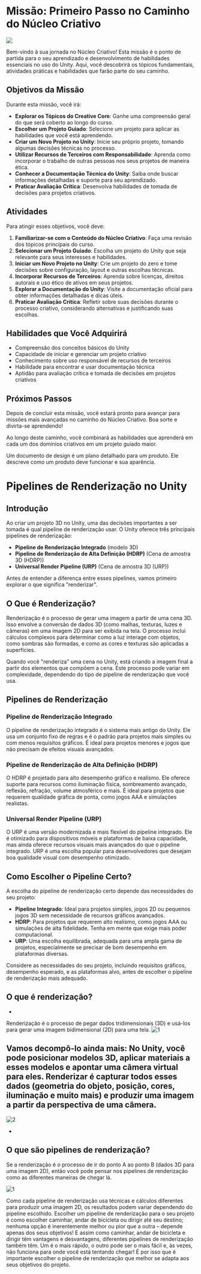 # Missão: Primeiro Passo no Caminho do Núcleo Criativo

![](https://github.com/Robotgames-false/Unity-Learn-ajustes380/blob/main/Anota%C3%A7%C3%A3o%202024-05-04%20062821.png)

Bem-vindo à sua jornada no Núcleo Criativo! Esta missão é o ponto de partida para o seu aprendizado e desenvolvimento de habilidades essenciais no uso do Unity. Aqui, você descobrirá os tópicos fundamentais, atividades práticas e habilidades que farão parte do seu caminho.

## Objetivos da Missão
Durante esta missão, você irá:
- **Explorar os Tópicos do Creative Core**: Ganhe uma compreensão geral do que será coberto ao longo do curso.
- **Escolher um Projeto Guiado**: Selecione um projeto para aplicar as habilidades que você está aprendendo.
- **Criar um Novo Projeto no Unity**: Inicie seu próprio projeto, tomando algumas decisões técnicas no processo.
- **Utilizar Recursos de Terceiros com Responsabilidade**: Aprenda como incorporar o trabalho de outras pessoas nos seus projetos de maneira ética.
- **Conhecer a Documentação Técnica do Unity**: Saiba onde buscar informações detalhadas e suporte para seu aprendizado.
- **Praticar Avaliação Crítica**: Desenvolva habilidades de tomada de decisões para projetos criativos.

## Atividades
Para atingir esses objetivos, você deve:
1. **Familiarizar-se com o Conteúdo do Núcleo Criativo**: Faça uma revisão dos tópicos principais do curso.
2. **Selecionar um Projeto Guiado**: Escolha um projeto do Unity que seja relevante para seus interesses e habilidades.
3. **Iniciar um Novo Projeto no Unity**: Crie um projeto do zero e tome decisões sobre configuração, layout e outras escolhas técnicas.
4. **Incorporar Recursos de Terceiros**: Aprenda sobre licenças, direitos autorais e uso ético de ativos em seus projetos.
5. **Explorar a Documentação do Unity**: Visite a documentação oficial para obter informações detalhadas e dicas úteis.
6. **Praticar Avaliação Crítica**: Refletir sobre suas decisões durante o processo criativo, considerando alternativas e justificando suas escolhas.

## Habilidades que Você Adquirirá
- Compreensão dos conceitos básicos do Unity
- Capacidade de iniciar e gerenciar um projeto criativo
- Conhecimento sobre uso responsável de recursos de terceiros
- Habilidade para encontrar e usar documentação técnica
- Aptidão para avaliação crítica e tomada de decisões em projetos criativos

## Próximos Passos
Depois de concluir esta missão, você estará pronto para avançar para missões mais avançadas no caminho do Núcleo Criativo. Boa sorte e divirta-se aprendendo!

Ao longo deste caminho, você combinará as habilidades que aprenderá em cada um dos domínios criativos em um projeto guiado maior.

Um documento de design é um plano detalhado para um produto. Ele descreve como um produto deve funcionar e sua aparência.

# Pipelines de Renderização no Unity

## Introdução
Ao criar um projeto 3D no Unity, uma das decisões importantes a ser tomada é qual pipeline de renderização usar. O Unity oferece três principais pipelines de renderização: 
- **Pipeline de Renderização Integrado** (modelo 3D)
- **Pipeline de Renderização de Alta Definição (HDRP)** (Cena de amostra 3D (HDRP))
- **Universal Render Pipeline (URP)** (Cena de amostra 3D (URP))

Antes de entender a diferença entre esses pipelines, vamos primeiro explorar o que significa "renderizar".

## O Que é Renderização?
Renderização é o processo de gerar uma imagem a partir de uma cena 3D. Isso envolve a conversão de dados 3D (como malhas, texturas, luzes e câmeras) em uma imagem 2D para ser exibida na tela. O processo inclui cálculos complexos para determinar como a luz interage com objetos, como sombras são formadas, e como as cores e texturas são aplicadas a superfícies.

Quando você "renderiza" uma cena no Unity, está criando a imagem final a partir dos elementos que compõem a cena. Este processo pode variar em complexidade, dependendo do tipo de pipeline de renderização que você usa.

## Pipelines de Renderização
### Pipeline de Renderização Integrado
O pipeline de renderização integrado é o sistema mais antigo do Unity. Ele usa um conjunto fixo de regras e é o padrão para projetos mais simples ou com menos requisitos gráficos. É ideal para projetos menores e jogos que não precisam de efeitos visuais avançados.

### Pipeline de Renderização de Alta Definição (HDRP)
O HDRP é projetado para alto desempenho gráfico e realismo. Ele oferece suporte para recursos como iluminação física, sombreamento avançado, reflexão, refração, volume atmosférico e mais. É ideal para projetos que requerem qualidade gráfica de ponta, como jogos AAA e simulações realistas.

### Universal Render Pipeline (URP)
O URP é uma versão modernizada e mais flexível do pipeline integrado. Ele é otimizado para dispositivos móveis e plataformas de baixa capacidade, mas ainda oferece recursos visuais mais avançados do que o pipeline integrado. URP é uma escolha popular para desenvolvedores que desejam boa qualidade visual com desempenho otimizado.

## Como Escolher o Pipeline Certo?
A escolha do pipeline de renderização certo depende das necessidades do seu projeto:

- **Pipeline Integrado**: Ideal para projetos simples, jogos 2D ou pequenos jogos 3D sem necessidade de recursos gráficos avançados.
- **HDRP**: Para projetos que requerem alto realismo, como jogos AAA ou simulações de alta fidelidade. Tenha em mente que exige mais poder computacional.
- **URP**: Uma escolha equilibrada, adequada para uma ampla gama de projetos, especialmente se precisar de bom desempenho em plataformas diversas.

Considere as necessidades do seu projeto, incluindo requisitos gráficos, desempenho esperado, e as plataformas alvo, antes de escolher o pipeline de renderização mais adequado.

## O que é renderização?
-
Renderização é o processo de pegar dados tridimensionais (3D) e usá-los para gerar uma imagem bidimensional (2D) para uma tela.
![1](https://github.com/Robotgames-false/Unity-Learn-ajustes380/blob/main/render.png)

Vamos decompô-lo ainda mais:
No Unity, você pode posicionar modelos 3D, aplicar materiais a esses modelos e apontar uma câmera virtual para eles. Renderizar é capturar todos esses dados (geometria do objeto, posição, cores, iluminação e muito mais) e produzir uma imagem a partir da perspectiva de uma câmera.
-
![2](https://github.com/Robotgames-false/Unity-Learn-ajustes380/blob/main/render%20more.png)

-

## O que são pipelines de renderização?

Se a renderização é o processo de ir do ponto A ao ponto B (dados 3D para uma imagem 2D), então você pode pensar nos pipelines de renderização como as diferentes maneiras de chegar lá.

![1](https://github.com/Robotgames-false/Unity-Learn-ajustes380/blob/main/c0124772-aba8-49de-abe0-e5b97ed2815e_image16.png)

Como cada pipeline de renderização usa técnicas e cálculos diferentes para produzir uma imagem 2D, os resultados podem variar dependendo do pipeline escolhido.
Escolher um pipeline de renderização para o seu projeto é como escolher caminhar, andar de bicicleta ou dirigir até seu destino; nenhuma opção é inerentemente melhor ou pior que a outra – depende apenas dos seus objetivos!
E assim como caminhar, andar de bicicleta e dirigir têm vantagens e desvantagens, diferentes pipelines de renderização também têm. Um é o mais rápido, o outro pode ser o mais fácil e, às vezes, não funciona para onde você está tentando chegar! É por isso que é importante escolher o pipeline de renderização que melhor se adapta aos seus objetivos do projeto.

